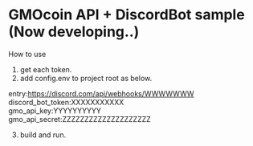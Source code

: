 # GMOcoin API + DiscordBot sample (Now developing..)

How to use
1. get each token.
2. add config.env to project root as below.

entry:https://discord.com/api/webhooks/WWWWWWW  
discord_bot_token:XXXXXXXXXXX    
gmo_api_key:YYYYYYYYYY   
gmo_api_secret:ZZZZZZZZZZZZZZZZZZZZ

3. build and run.
 